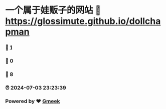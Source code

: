 # 一个属于娃贩子的网站 :link: https://glossimute.github.io/dollchapman 
### :page_facing_up: [1](https://glossimute.github.io/dollchapman/tag.html) 
### :speech_balloon: 0 
### :hibiscus: 8 
### :alarm_clock: 2024-07-03 23:23:39 
### Powered by :heart: [Gmeek](https://github.com/Meekdai/Gmeek)

